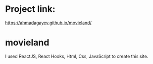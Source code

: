 # Project link: 
https://ahmadagayev.github.io/movieland/

# movieland
I used ReactJS, React Hooks, Html, Css, JavaScript to create this site.
